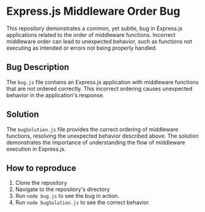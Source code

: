 # Express.js Middleware Order Bug
This repository demonstrates a common, yet subtle, bug in Express.js applications related to the order of middleware functions. Incorrect middleware order can lead to unexpected behavior, such as functions not executing as intended or errors not being properly handled.

## Bug Description
The `bug.js` file contains an Express.js application with middleware functions that are not ordered correctly. This incorrect ordering causes unexpected behavior in the application's response.

## Solution
The `bugSolution.js` file provides the correct ordering of middleware functions, resolving the unexpected behavior described above.  The solution demonstrates the importance of understanding the flow of middleware execution in Express.js.

## How to reproduce
1. Clone the repository
2. Navigate to the repository's directory
3. Run `node bug.js` to see the bug in action.
4. Run `node bugSolution.js` to see the correct behavior.